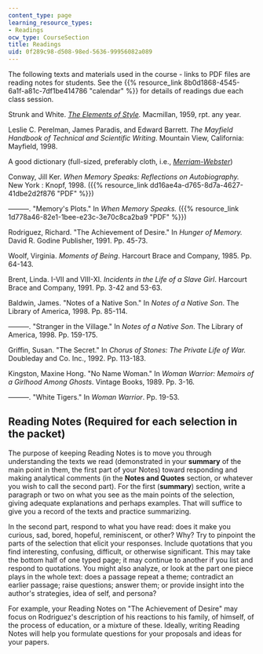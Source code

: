 ```yaml
---
content_type: page
learning_resource_types:
- Readings
ocw_type: CourseSection
title: Readings
uid: 0f289c98-d508-98ed-5636-99956082a089
---
```


The following texts and materials used in the course - links to PDF files are reading notes for students. See the {{% resource_link 8b0d1868-4545-6a1f-a81c-7df1be414786 "calendar" %}} for details of readings due each class session.

Strunk and White. [_The Elements of Style_](http://www.bartleby.com/141/)_._ Macmillan, 1959, rpt. any year.

Leslie C. Perelman, James Paradis, and Edward Barrett. _The Mayfield Handbook of Technical and Scientific Writing_. Mountain View, California: Mayfield, 1998.

A good dictionary (full-sized, preferably cloth, i.e., _[Merriam-Webster](http://www.m-w.com/)_)

Conway, Jill Ker. _When Memory Speaks: Reflections_ _on Autobiography._ New York : Knopf, 1998. ({{% resource_link dd16ae4a-d765-8d7a-4627-41dbe2d2f876 "PDF" %}})

———. "Memory's Plots." In _When Memory Speaks._ ({{% resource_link 1d778a46-82e1-1bee-e23c-3e70c8ca2ba9 "PDF" %}})

Rodriguez, Richard. "The Achievement of Desire." In _Hunger of Memory._ David R. Godine Publisher, 1991. Pp. 45-73.

Woolf, Virginia. _Moments of Being_. Harcourt Brace and Company, 1985. Pp. 64-143.

Brent, Linda. I-VII and VIII-XI. _Incidents in the Life of a Slave Girl_. Harcourt Brace and Company, 1991. Pp. 3-42 and 53-63.

Baldwin, James. "Notes of a Native Son." In _Notes of a Native Son_. The Library of America, 1998. Pp. 85-114.

———. "Stranger in the Village." In _Notes of a Native Son_. The Library of America, 1998. Pp. 159-175.

Griffin, Susan. "The Secret." In _Chorus of Stones: The Private Life of War._ Doubleday and Co. Inc., 1992. Pp. 113-183.

Kingston, Maxine Hong. "No Name Woman." In _Woman Warrior: Memoirs of a Girlhood Among Ghosts_. Vintage Books, 1989. Pp. 3-16.  
  
———. "White Tigers." In _Woman Warrior_. Pp. 19-53.

Reading Notes (Required for each selection in the packet)
---------------------------------------------------------

The purpose of keeping Reading Notes is to move you through understanding the texts we read (demonstrated in your **summary** of the main point in them, the first part of your Notes) toward responding and making analytical comments (in the **Notes and Quotes** section, or whatever you wish to call the second part). For the first (**summary**) section, write a paragraph or two on what you see as the main points of the selection, giving adequate explanations and perhaps examples. That will suffice to give you a record of the texts and practice summarizing.

In the second part, respond to what you have read: does it make you curious, sad, bored, hopeful, reminiscent, or other? Why? Try to pinpoint the parts of the selection that elicit your responses. Include quotations that you find interesting, confusing, difficult, or otherwise significant. This may take the bottom half of one typed page; it may continue to another if you list and respond to quotations. You might also analyze, or look at the part one piece plays in the whole text: does a passage repeat a theme; contradict an earlier passage; raise questions; answer them; or provide insight into the author's strategies, idea of self, and persona?

For example, your Reading Notes on "The Achievement of Desire" may focus on Rodriguez's description of his reactions to his family, of himself, of the process of education, or a mixture of these. Ideally, writing Reading Notes will help you formulate questions for your proposals and ideas for your papers.